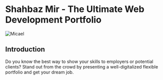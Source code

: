 # Shahbaz Mir - The Ultimate Web Development Portfolio 
![Micael](https://i.ibb.co/fHPM38q/image.png)

## Introduction


Do you know the best way to show your skills to employers or potential clients? Stand out from the crowd by presenting a well-digitalized flexible portfolio and get your dream job.


